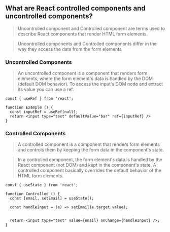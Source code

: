 ## What are React controlled components and uncontrolled components?
> Uncontrolled component and Controlled component are terms used to describe React components that render HTML form elements.

> Uncontrolled components and Controlled components differ in the way they access the data from the form elements

### Uncontrolled Components
> An uncontrolled component is a component that renders form elements, where the form element's data is handled by the DOM (default DOM behavior). To access the input's DOM node and extract its value you can use a ref.
```
const { useRef } from 'react';

function Example () {
  const inputRef = useRef(null);
  return <input type="text" defaultValue="bar" ref={inputRef} />
}
```

### Controlled Components
> A controlled component is a component that renders form elements and controls them by keeping the form data in the component's state.

> In a controlled component, the form element's data is handled by the React component (not DOM) and kept in the component's state. A controlled component basically overrides the default behavior of the HTML form elements.

```
const { useState } from 'react';

function Controlled () {
  const [email, setEmail] = useState();

  const handleInput = (e) => setEmail(e.target.value);


  return <input type="text" value={email} onChange={handleInput} />;
}
```